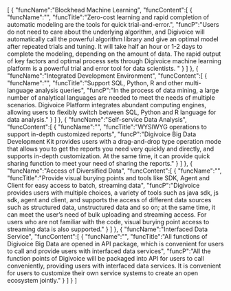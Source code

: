 [
	{
		"funcName":"Blockhead Machine Learning",
		"funcContent":[
			{
				"funcName":"",
				"funcTitle":"Zero-cost learning and rapid completion of automatic modeling are the tools for quick trial-and-error.",
				"funcP":"Users do not need to care about the underlying algorithm, and Digivoice will automatically call the powerful algorithm library and give an optimal model after repeated trials and tuning. It will take half an hour or 1-2 days to complete the modeling, depending on the amount of data. The rapid output of key factors and optimal process sets through Digivoice machine learning platform is a powerful trial and error tool for data scientists. "
			}
		]
	},
	{
		"funcName":"Integrated Development Environment",
		"funcContent":[
			{
				"funcName":"",
				"funcTitle":"Support SQL, Python, R and other multi-language analysis queries",
				"funcP":"In the process of data mining, a large number of analytical languages are needed to meet the needs of multiple scenarios. Digivoice Platform integrates abundant computing engines, allowing users to flexibly switch between SQL, Python and R language for data analysis."
			}
		]
	},
	{
		"funcName":"Self-service Data Analysis",
		"funcContent":[
			{
				"funcName":"",
				"funcTitle":"WYSIWYG operations to support in-depth customized reports",
				"funcP":"Digivoice Big Data Development Kit provides users with a drag-and-drop type operation mode that allows you to get the reports you need very quickly and directly, and supports in-depth customization. At the same time, it can provide quick sharing function to meet your need of sharing the reports."
			}
		]
	},
	{
		"funcName":"Access of Diversified Data",
		"funcContent":[
			{
				"funcName":"",
				"funcTitle":"Provide visual burying points and tools like SDK, Agent and Client for easy access to batch, streaming data",
				"funcP":"Digivoice provides users with multiple choices, a variety of tools such as java sdk, js sdk, agent and client, and supports the access of different data sources such as structured data, unstructured data and so on; at the same time, it can meet the user’s need of bulk uploading and streaming access. For users who are not familiar with the code, visual burying point access to streaming data is also supported."
			}
		]
	},
	{
		"funcName":"Interfaced Data Service",
		"funcContent":[
			{
				"funcName":"",
				"funcTitle":"All functions of Digivoice Big Data are opened in API package, which is convenient for users to call and provide users with interfaced data services",
				"funcP":"All the function points of Digivoice will be packaged into API for users to call conveniently, providing users with interfaced data services. It is convenient for users to customize their own service systems to create an open ecosystem jointly."
			}
		]
	}
]